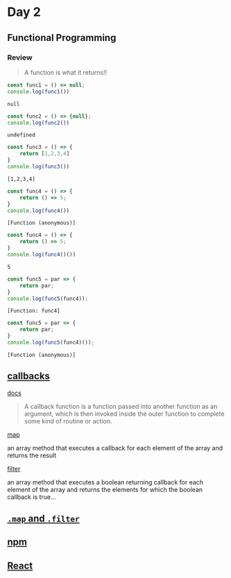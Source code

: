 # Day 2


## Functional Programming


### Review


> A function is what it returns!!


```javascript
const func1 = () => null;
console.log(func1())
```
`null`
<!-- .element: class="fragment" data-fragment-index="1" -->


```javascript
const func2 = () => {null};
console.log(func2())
```
`undefined`
<!-- .element: class="fragment" data-fragment-index="1" -->


```javascript
const func3 = () => {
    return [1,2,3,4]
}
console.log(func3())
```
`[1,2,3,4]`
<!-- .element: class="fragment" data-fragment-index="1" -->


```javascript
const func4 = () => {
    return () => 5;
}
console.log(func4())
```
`[Function (anonymous)]`
<!-- .element: class="fragment" data-fragment-index="1" -->

```javascript
const func4 = () => {
    return () => 5;
}
console.log(func4()())
```
<!-- .element: class="fragment" data-fragment-index="2" -->
`5`
<!-- .element: class="fragment" data-fragment-index="3" -->


```javascript
const func5 = par => {
    return par;
}
console.log(func5(func4));
```
`[Function: func4]`
<!-- .element: class="fragment" data-fragment-index="1" -->

```javascript
const func5 = par => {
    return par;
}
console.log(func5(func4)());
```
<!-- .element: class="fragment" data-fragment-index="2" -->
`[Function (anonymous)]`
<!-- .element: class="fragment" data-fragment-index="3" -->



## [callbacks](https://github.com/tmax818/mern_march24/blob/main/lectures/02day/demos/callbacks.js)

[docs](https://developer.mozilla.org/en-US/docs/Glossary/Callback_function)

>A callback function is a function passed into another function as an argument, which is then invoked inside the outer function to complete some kind of routine or action.
<!-- .element: class="fragment" data-fragment-index="2" -->


[map](https://developer.mozilla.org/en-US/docs/Web/JavaScript/Reference/Global_Objects/Array/map)

an array method that executes a callback for each element of the array and returns the result
<!-- .element: class="fragment" data-fragment-index="2" -->


[filter](https://developer.mozilla.org/en-US/docs/Web/JavaScript/Reference/Global_Objects/Array/filter)

an array method that executes a boolean returning callback for each element of the array and returns the elements for which the boolean callback is true...
<!-- .element: class="fragment" data-fragment-index="2" -->






## [`.map` and `.filter`](https://github.com/tmax818/mern_march24/blob/main/lectures/02day/demos/mapAndFilter.js)



## [npm](https://www.npmjs.com/)



## [React](https://react.dev/)







